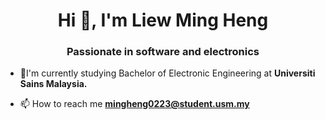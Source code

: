 <h1 align="center">Hi 👋, I'm Liew Ming Heng</h1>
<h3 align="center">Passionate in software and electronics</h3>

- 🔭I'm currently studying Bachelor of Electronic Engineering at **Universiti Sains Malaysia.**

- 📫 How to reach me **mingheng0223@student.usm.my**


